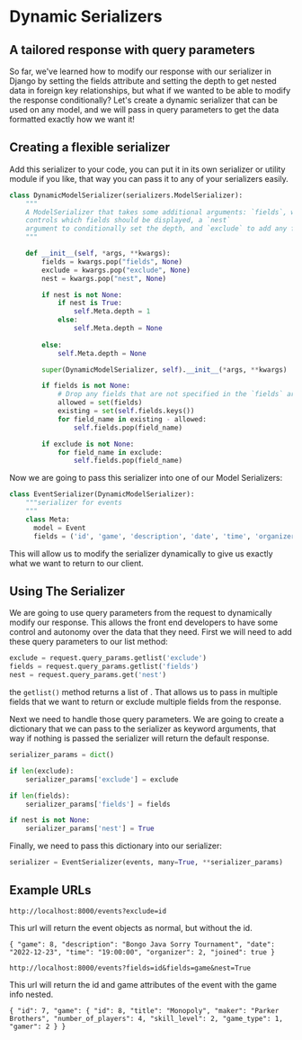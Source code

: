 # Dynamic Serializers

## A tailored response with query parameters

So far, we've learned how to modify our response with our serializer in Django by setting the fields attribute and setting the depth to get nested data in foreign key relationships, but what if we wanted to be able to modify the response conditionally? Let's create a dynamic serializer that can be used on any model, and we will pass in query parameters to get the data formatted exactly how we want it!

## Creating a flexible serializer

Add this serializer to your code, you can put it in its own serializer or utility module if you like, that way you can pass it to any of your serializers easily.

```py
class DynamicModelSerializer(serializers.ModelSerializer):
    """
    A ModelSerializer that takes some additional arguments: `fields`, which
    controls which fields should be displayed, a `nest`
    argument to conditionally set the depth, and `exclude` to add any fields you would like excluded from the response
    """

    def __init__(self, *args, **kwargs):
        fields = kwargs.pop("fields", None)
        exclude = kwargs.pop("exclude", None)
        nest = kwargs.pop("nest", None)

        if nest is not None:
            if nest is True:
                self.Meta.depth = 1
            else:
                self.Meta.depth = None
                
        else:
            self.Meta.depth = None

        super(DynamicModelSerializer, self).__init__(*args, **kwargs)

        if fields is not None:
            # Drop any fields that are not specified in the `fields` argument.
            allowed = set(fields)
            existing = set(self.fields.keys())
            for field_name in existing - allowed:
                self.fields.pop(field_name)

        if exclude is not None:
            for field_name in exclude:
                self.fields.pop(field_name)
```
Now we are going to pass this serializer into one of our Model Serializers:

```py
class EventSerializer(DynamicModelSerializer):
    """serializer for events
    """
    class Meta:
      model = Event
      fields = ('id', 'game', 'description', 'date', 'time', 'organizer', 'joined')
```

This will allow us to modify the serializer dynamically to give us exactly what we want to return to our client.

## Using The Serializer

We are going to use query parameters from the request to dynamically modify our response. This allows the front end developers to have some control and autonomy over the data that they need. First we will need to add these query parameters to our list method:

```py
exclude = request.query_params.getlist('exclude')
fields = request.query_params.getlist('fields')
nest = request.query_params.get('nest')
```
the `getlist()` method returns a list of . That allows us to pass in multiple fields that we want to return or exclude multiple fields from the response.

Next we need to handle those query parameters. We are going to create a dictionary that we can pass to the serializer as keyword arguments, that way if nothing is passed the serializer will return the default response.

```py
serializer_params = dict()

if len(exclude):
    serializer_params['exclude'] = exclude

if len(fields):
    serializer_params['fields'] = fields

if nest is not None:
    serializer_params['nest'] = True
```

Finally, we need to pass this dictionary into our serializer:

```py
serializer = EventSerializer(events, many=True, **serializer_params)
```
## Example URLs



`http://localhost:8000/events?exclude=id`

This url will return the event objects as normal, but without the id.

`{
        "game": 8,
        "description": "Bongo Java Sorry Tournament",
        "date": "2022-12-23",
        "time": "19:00:00",
        "organizer": 2,
        "joined": true
    }`

`http://localhost:8000/events?fields=id&fields=game&nest=True`

This url will return the id and game attributes of the event with the game info nested.

`{
        "id": 7,
        "game": {
            "id": 8,
            "title": "Monopoly",
            "maker": "Parker Brothers",
            "number_of_players": 4,
            "skill_level": 2,
            "game_type": 1,
            "gamer": 2
        }
    }`
